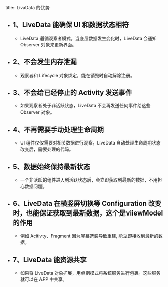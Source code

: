 title:: LivaData 的优势

- ## 1、LiveData 能确保 UI 和数据状态相符
	- LiveData 遵循观察者模式。当底层数据发生变化时，LiveData 会通知 Observer 对象来更新界面。
- ## 2、不会发生内存泄漏
	- 观察者和 Lifecycle 对象绑定，能在销毁时自动解除注册。
- ## 3、不会给已经停止的 Activity 发送事件
	- 如果观察者处于非活跃状态，LiveData 不会再发送任何事件给这些 Observer 对象。
- ## 4、不再需要手动处理生命周期
	- UI 组件仅仅需要对相关数据进行观察，LiveData 自动处理生命周期状态改变后，需要处理的代码。
- ## 5、数据始终保持最新状态
	- 一个非活跃的组件进入到活跃状态后，会立即获取到最新的数据，不用担心数据问题。
- ## 6、LiveData 在横竖屏切换等 Configuration 改变时，也能保证获取到最新数据，这个是viiewModel的作用
	- 例如 Acitivty、Fragment 因为屏幕选装导致重建, 能立即接收到最新的数据。
- ## 7、LiveData 能资源共享
	- 如果将 LiveData 对象扩展，用单例模式将系统服务进行包裹。这些服务就可以在 APP 中共享。